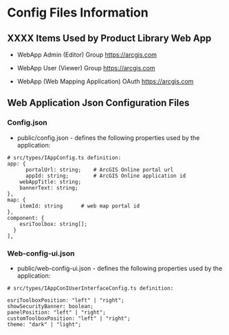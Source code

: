 # Config Files Information

## XXXX Items Used by Product Library Web App

- WebApp Admin (Editor) Group
  https://arcgis.com

- WebApp User (Viewer) Group
  https://arcgis.com

- WebApp (Web Mapping Application) OAuth
  https://arcgis.com

## Web Application Json Configuration Files

### Config.json
- public/config.json - defines the following properties used by the application:

```
# src/types/IAppConfig.ts definition:
app: {
      portalUrl: string;	# ArcGIS Online portal url
      appId: string;		# ArcGIS Online application id
    webAppTitle: string;
    bannerText: string;
},
map: {
	itemId: string		# web map portal id
},
component: {
    esriToolbox: string[];
  }
],
```
### Web-config-ui.json
- public/web-config-ui.json - defines the following properties used by the application:
```
# src/types/IAppConIUserInterfaceConfig.ts definition: 

esriToolboxPosition: "left" | "right";
showSecurityBanner: boolean;
panelPosition: "left" | "right";
customToolboxPosition: "left" | "right";
theme: "dark" | "light";
```
